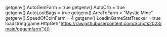 getgenv().AutoGemFarm = true
getgenv().AutoOrb = true
getgenv().AutoLootBags = true
getgenv().AreaToFarm = "Mystic Mine"
getgenv().SpeedOfCoinFarm = 4
getgenv().LoadInGameStatTracker = true
loadstring(game:HttpGet("https://raw.githubusercontent.com/Scripts2023/main/opgemfarm"))()
